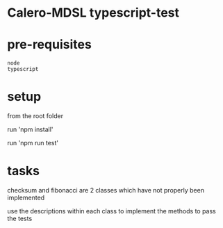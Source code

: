 # Calero-MDSL typescript-test

# pre-requisites
    node
    typescript 

# setup
from the root folder

run 'npm install'

run 'npm run test'

# tasks

checksum and fibonacci are 2 classes which have not properly been implemented

use the descriptions within each class to implement the methods to pass the tests